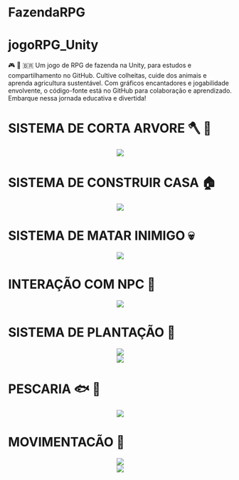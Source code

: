# FazendaRPG

# jogoRPG_Unity
🎮 🧠 🇧🇷  Um jogo de RPG de fazenda na Unity, para estudos e compartilhamento no GitHub. Cultive colheitas, cuide dos animais e aprenda agricultura sustentável. Com gráficos encantadores e jogabilidade envolvente, o código-fonte está no GitHub para colaboração e aprendizado. Embarque nessa jornada educativa e divertida!

# SISTEMA DE CORTA ARVORE 🪓 🌳

<div align="center">
<img max-width="500" src= "https://user-images.githubusercontent.com/89424721/236951150-012a4925-c770-4b07-b623-897ea35bb048.gif" />
 </div>


# SISTEMA DE CONSTRUIR CASA 🏠

<div align="center">
<img max-width="500" src= "https://user-images.githubusercontent.com/89424721/236952177-8b7a338b-5417-4d91-a3c4-e2d89fa34fe9.gif" />
 </div>


# SISTEMA DE MATAR INIMIGO 💀

<div align="center">
<img max-width="500" src= "https://user-images.githubusercontent.com/89424721/236953048-fac6bafb-45cc-47e0-ae03-9da33f3a2bdb.gif" />
 </div>


# INTERAÇÃO COM NPC 🧔

<div align="center">
<img max-width="500" src= "https://user-images.githubusercontent.com/89424721/236953436-a39f178f-dec3-4a77-8774-7cc11fa2954a.gif" />
 </div>


# SISTEMA DE PLANTAÇÃO 🥕 

<div align="center">
<img max-width="500" src= "https://user-images.githubusercontent.com/89424721/236954682-86066cdb-7984-4847-b810-6638da80f3c8.gif" />
 </div>
 
 <div align="center">
<img max-width="500" src= "https://user-images.githubusercontent.com/89424721/236954698-66777dc4-df6d-476f-9f48-0f76bfcab910.gif" />
 </div>


# PESCARIA 🐟 🎣

<div align="center">
<img max-width="500" src= "https://user-images.githubusercontent.com/89424721/236955239-dd72ac91-469c-4af8-9bca-1ec365afee98.gif" />
 </div>


# MOVIMENTACÃO 🏃

<div align="center">
<img max-width="500" src= "https://user-images.githubusercontent.com/89424721/236955973-91488c2b-8e51-48e9-8a63-481137167588.gif" />
 </div>

<div align="center">
<img max-width="500" src= "https://user-images.githubusercontent.com/89424721/236956027-f1fb9b89-9505-4b90-a941-7b0d51d4277d.gif" />
 </div>
